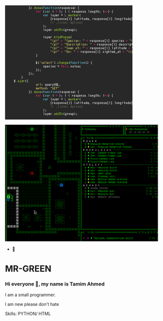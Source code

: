![](https://raw.githubusercontent.com/MRVIVEK-CODER/Decompiler/main/106824690-8dd73a00-66ad-11eb-89e2-53e13ac6f594.gif)

![I am a small programmer.](https://raw.githubusercontent.com/MRVIVEK-CODER/MRVIVEK-CODER/main/md7Oqrf.gif)



- 🔭 

# MR-GREEN



### Hi everyone 👋, my name is Tamim Ahmed 







I am a small programmer.



I am new please don't hate







Skills: PYTHON/ HTML







